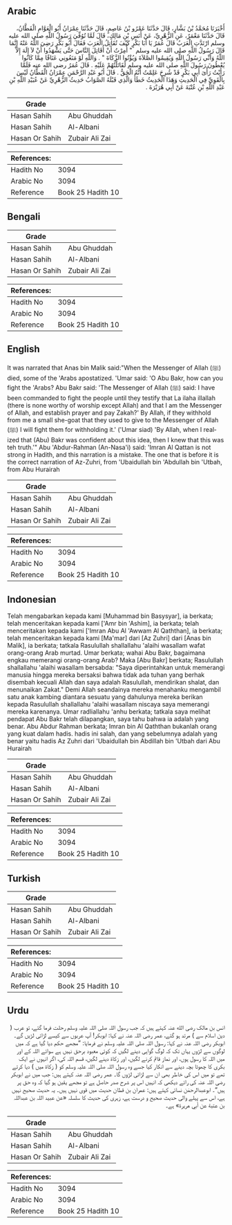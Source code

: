 ## Arabic


<div dir="rtl" lang="ar" style={{fontSize:'larger',backgroundColor:'#f8f9fa',padding:20}}>
أَخْبَرَنَا مُحَمَّدُ بْنُ بَشَّارٍ، قَالَ حَدَّثَنَا عَمْرُو بْنُ عَاصِمٍ، قَالَ حَدَّثَنَا عِمْرَانُ أَبُو الْعَوَّامِ الْقَطَّانُ، قَالَ حَدَّثَنَا مَعْمَرٌ، عَنِ الزُّهْرِيِّ، عَنْ أَنَسِ بْنِ مَالِكٍ، قَالَ لَمَّا تُوُفِّيَ رَسُولُ اللَّهِ صلى الله عليه وسلم ارْتَدَّتِ الْعَرَبُ قَالَ عُمَرُ يَا أَبَا بَكْرٍ كَيْفَ تُقَاتِلُ الْعَرَبَ فَقَالَ أَبُو بَكْرٍ رَضِيَ اللَّهُ عَنْهُ إِنَّمَا قَالَ رَسُولُ اللَّهِ صلى الله عليه وسلم ‏ "‏ أُمِرْتُ أَنْ أُقَاتِلَ النَّاسَ حَتَّى يَشْهَدُوا أَنْ لاَ إِلَهَ إِلاَّ اللَّهُ وَأَنِّي رَسُولُ اللَّهِ وَيُقِيمُوا الصَّلاَةَ وَيُؤْتُوا الزَّكَاةَ ‏"‏ ‏.‏ وَاللَّهِ لَوْ مَنَعُونِي عَنَاقًا مِمَّا كَانُوا يُعْطُونَ رَسُولَ اللَّهِ صلى الله عليه وسلم لَقَاتَلْتُهُمْ عَلَيْهِ ‏.‏ قَالَ عُمَرُ رضى الله عنه فَلَمَّا رَأَيْتُ رَأْىَ أَبِي بَكْرٍ قَدْ شُرِحَ عَلِمْتُ أَنَّهُ الْحَقُّ ‏.‏ قَالَ أَبُو عَبْدِ الرَّحْمَنِ عِمْرَانُ الْقَطَّانُ لَيْسَ بِالْقَوِيِّ فِي الْحَدِيثِ وَهَذَا الْحَدِيثُ خَطَأٌ وَالَّذِي قَبْلَهُ الصَّوَابُ حَدِيثُ الزُّهْرِيِّ عَنْ عُبَيْدِ اللَّهِ بْنِ عَبْدِ اللَّهِ بْنِ عُتْبَةَ عَنْ أَبِي هُرَيْرَةَ ‏.‏
</div>
<div style={{backgroundColor:'#f8f9fa',padding:20, marginBottom: 10}}><table> <thead> <tr> <th>Grade</th> <th></th> </tr> </thead> <tbody> <tr><td>Hasan Sahih</td><td>Abu Ghuddah</td></tr><tr><td>Hasan Sahih</td><td>Al-Albani</td></tr><tr><td>Hasan Or Sahih</td><td>Zubair Ali Zai</td></tr></tbody></table><table> <thead> <tr> <th>References:</th> <th></th> </tr> </thead> <tbody><tr><td>Hadith No</td><td>3094</td></tr><tr><td>Arabic No</td><td>3094</td></tr><tr><td>Reference</td><td>Book 25 Hadith 10</td></tr></tbody></table></div>

## Bengali


<div dir="ltr" lang="bn" style={{fontSize:'larger',backgroundColor:'#f8f9fa',padding:20}}>

</div>
<div style={{backgroundColor:'#f8f9fa',padding:20, marginBottom: 10}}><table> <thead> <tr> <th>Grade</th> <th></th> </tr> </thead> <tbody> <tr><td>Hasan Sahih</td><td>Abu Ghuddah</td></tr><tr><td>Hasan Sahih</td><td>Al-Albani</td></tr><tr><td>Hasan Or Sahih</td><td>Zubair Ali Zai</td></tr></tbody></table><table> <thead> <tr> <th>References:</th> <th></th> </tr> </thead> <tbody><tr><td>Hadith No</td><td>3094</td></tr><tr><td>Arabic No</td><td>3094</td></tr><tr><td>Reference</td><td>Book 25 Hadith 10</td></tr></tbody></table></div>

## English


<div dir="ltr" lang="en" style={{fontSize:'larger',backgroundColor:'#f8f9fa',padding:20}}>
It was narrated that Anas bin Malik said:"When the Messenger of Allah (ﷺ) died, some of the 'Arabs apostatized. 'Umar said: 'O Abu Bakr, how can you fight the 'Arabs? Abu Bakr said: 'The Messenger of Allah (ﷺ) said: I have been commanded to fight the people until they testify that La ilaha illallah (there is none worthy of worship except Allah) and that I am the Messenger of Allah, and establish prayer and pay Zakah?' By Allah, if they withhold from me a small she-goat that they used to give to the Messenger of Allah (ﷺ) I will fight them for withholding it.' ('Umar siad) 'By Allah, when I realized that (Abu) Bakr was confident about this idea, then I knew that this was teh truth.'" Abu 'Abdur-Rahman (An-Nasa'i) said: 'Imran Al Qattan is not strong in Hadith, and this narration is a mistake. The one that is before it is the correct narration of Az-Zuhri, from 'Ubaidullah bin 'Abdullah bin 'Utbah, from Abu Hurairah
</div>
<div style={{backgroundColor:'#f8f9fa',padding:20, marginBottom: 10}}><table> <thead> <tr> <th>Grade</th> <th></th> </tr> </thead> <tbody> <tr><td>Hasan Sahih</td><td>Abu Ghuddah</td></tr><tr><td>Hasan Sahih</td><td>Al-Albani</td></tr><tr><td>Hasan Or Sahih</td><td>Zubair Ali Zai</td></tr></tbody></table><table> <thead> <tr> <th>References:</th> <th></th> </tr> </thead> <tbody><tr><td>Hadith No</td><td>3094</td></tr><tr><td>Arabic No</td><td>3094</td></tr><tr><td>Reference</td><td>Book 25 Hadith 10</td></tr></tbody></table></div>

## Indonesian


<div dir="ltr" lang="id" style={{fontSize:'larger',backgroundColor:'#f8f9fa',padding:20}}>
Telah mengabarkan kepada kami [Muhammad bin Basysyar], ia berkata; telah menceritakan kepada kami ['Amr bin 'Ashim], ia berkata; telah menceritakan kepada kami ['Imran Abu Al 'Awwam Al Qaththan], ia berkata; telah menceritakan kepada kami [Ma'mar] dari [Az Zuhri] dari [Anas bin Malik], ia berkata; tatkala Rasulullah shallallahu 'alaihi wasallam wafat orang-orang Arab murtad. Umar berkata; wahai Abu Bakr, bagaimana engkau memerangi orang-orang Arab? Maka [Abu Bakr] berkata; Rasulullah shallallahu 'alaihi wasallam bersabda: "Saya diperintahkan untuk memerangi manusia hingga mereka bersaksi bahwa tidak ada tuhan yang berhak disembah kecuali Allah dan saya adalah Rasulullah, mendirikan shalat, dan menunaikan Zakat." Demi Allah seandainya mereka menahanku mengambil satu anak kambing diantara sesuatu yang dahulunya mereka berikan kepada Rasulullah shallallahu 'alaihi wasallam niscaya saya memerangi mereka karenanya. Umar radliallahu 'anhu berkata; tatkala saya melihat pendapat Abu Bakr telah dilapangkan, saya tahu bahwa ia adalah yang benar. Abu Abdur Rahman berkata; Imran bin Al Qaththan bukanlah orang yang kuat dalam hadis. hadis ini salah, dan yang sebelumnya adalah yang benar yaitu hadis Az Zuhri dari 'Ubaidullah bin Abdillah bin 'Utbah dari Abu Hurairah
</div>
<div style={{backgroundColor:'#f8f9fa',padding:20, marginBottom: 10}}><table> <thead> <tr> <th>Grade</th> <th></th> </tr> </thead> <tbody> <tr><td>Hasan Sahih</td><td>Abu Ghuddah</td></tr><tr><td>Hasan Sahih</td><td>Al-Albani</td></tr><tr><td>Hasan Or Sahih</td><td>Zubair Ali Zai</td></tr></tbody></table><table> <thead> <tr> <th>References:</th> <th></th> </tr> </thead> <tbody><tr><td>Hadith No</td><td>3094</td></tr><tr><td>Arabic No</td><td>3094</td></tr><tr><td>Reference</td><td>Book 25 Hadith 10</td></tr></tbody></table></div>

## Turkish


<div dir="ltr" lang="tr" style={{fontSize:'larger',backgroundColor:'#f8f9fa',padding:20}}>

</div>
<div style={{backgroundColor:'#f8f9fa',padding:20, marginBottom: 10}}><table> <thead> <tr> <th>Grade</th> <th></th> </tr> </thead> <tbody> <tr><td>Hasan Sahih</td><td>Abu Ghuddah</td></tr><tr><td>Hasan Sahih</td><td>Al-Albani</td></tr><tr><td>Hasan Or Sahih</td><td>Zubair Ali Zai</td></tr></tbody></table><table> <thead> <tr> <th>References:</th> <th></th> </tr> </thead> <tbody><tr><td>Hadith No</td><td>3094</td></tr><tr><td>Arabic No</td><td>3094</td></tr><tr><td>Reference</td><td>Book 25 Hadith 10</td></tr></tbody></table></div>

## Urdu


<div dir="rtl" lang="ur" style={{fontSize:'larger',backgroundColor:'#f8f9fa',padding:20}}>
انس بن مالک رضی الله عنہ کہتے ہیں کہ جب رسول اللہ صلی اللہ علیہ وسلم رحلت فرما گئے، تو عرب ( دین اسلام سے ) مرتد ہو گئے، عمر رضی اللہ عنہ نے کہا: ابوبکر! آپ عربوں سے کیسے لڑائی لڑیں گے۔ ابوبکر رضی اللہ عنہ نے کہا: رسول اللہ صلی اللہ علیہ وسلم نے فرمایا: ”مجھے حکم دیا گیا ہے کہ میں لوگوں سے لڑوں یہاں تک کہ لوگ گواہی دینے لگیں کہ کوئی معبود برحق نہیں ہے سوائے اللہ کے اور میں اللہ کا رسول ہوں، اور نماز قائم کرنے لگیں، اور زکاۃ دینے لگیں، قسم اللہ کی، اگر انہوں نے ایک بکری کا چھوٹا بچہ دینے سے انکار کیا جسے وہ رسول اللہ صلی اللہ علیہ وسلم کو ( زکاۃ میں ) دیا کرتے تھے تو میں اس کی خاطر بھی ان سے لڑائی لڑوں گا۔ عمر رضی اللہ عنہ کہتے ہیں: جب میں نے ابوبکر رضی اللہ عنہ کی رائے دیکھی کہ انہیں اس پر شرح صدر حاصل ہے تو مجھے یقین ہو گیا کہ وہ حق پر ہیں“۔ ابوعبدالرحمٰن نسائی کہتے ہیں: عمران بن قطان حدیث میں قوی نہیں ہیں۔ یہ حدیث صحیح نہیں ہے، اس سے پہلے والی حدیث صحیح و درست ہے، زہری کی حدیث کا سلسلہ «عن عبيد اللہ بن عبداللہ بن عتبة عن أبي هريرة‏» ہے۔
</div>
<div style={{backgroundColor:'#f8f9fa',padding:20, marginBottom: 10}}><table> <thead> <tr> <th>Grade</th> <th></th> </tr> </thead> <tbody> <tr><td>Hasan Sahih</td><td>Abu Ghuddah</td></tr><tr><td>Hasan Sahih</td><td>Al-Albani</td></tr><tr><td>Hasan Or Sahih</td><td>Zubair Ali Zai</td></tr></tbody></table><table> <thead> <tr> <th>References:</th> <th></th> </tr> </thead> <tbody><tr><td>Hadith No</td><td>3094</td></tr><tr><td>Arabic No</td><td>3094</td></tr><tr><td>Reference</td><td>Book 25 Hadith 10</td></tr></tbody></table></div>